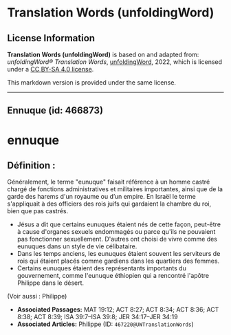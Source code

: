 # Translation Words (unfoldingWord)

## License Information

**Translation Words (unfoldingWord)** is based on and adapted from: _unfoldingWord® Translation Words_, [unfoldingWord](https://unfoldingword.org/utw), 2022, which is licensed under a [CC BY-SA 4.0 license](https://creativecommons.org/licenses/by-sa/4.0/legalcode.en).

This markdown version is provided under the same license.



--------------------------------

## Ennuque (id: 466873)

ennuque
=======

Définition :
------------

Généralement, le terme "eunuque" faisait référence à un homme castré chargé de fonctions administratives et militaires importantes, ainsi que de la garde des harems d'un royaume ou d’un empire. En Israël le terme s'appliquait à des officiers des rois juifs qui gardaient la chambre du roi, bien que pas castrés.

* Jésus a dit que certains eunuques étaient nés de cette façon, peut\-être à cause d'organes sexuels endommagés ou parce qu'ils ne pouvaient pas fonctionner sexuellement. D'autres ont choisi de vivre comme des eunuques dans un style de vie célibataire.
* Dans les temps anciens, les eunuques étaient souvent les serviteurs de rois qui étaient placés comme gardiens dans les quartiers des femmes.
* Certains eunuques étaient des représentants importants du gouvernement, comme l'eunuque éthiopien qui a rencontré l'apôtre Philippe dans le désert.

(Voir aussi : Philippe)

* **Associated Passages:** MAT 19:12; ACT 8:27; ACT 8:34; ACT 8:36; ACT 8:38; ACT 8:39; ISA 39:7–ISA 39:8; JER 34:17–JER 34:19
* **Associated Articles:** Philippe (ID: `467220@UWTranslationWords`)

